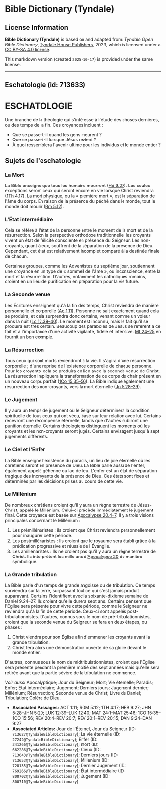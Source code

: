 # Bible Dictionary (Tyndale)

## License Information

**Bible Dictionary (Tyndale)** is based on and adapted from: _Tyndale Open Bible Dictionary_, [Tyndale House Publishers](https://tyndaleopenresources.com/), 2023, which is licensed under a [CC BY-SA 4.0 license](https://creativecommons.org/licenses/by-sa/4.0/legalcode.en).

This markdown version (created `2025-10-17`) is provided under the same license.



--------------------------------

## Eschatologie (id: 713633)

ESCHATOLOGIE
============

Une branche de la théologie qui s'intéresse à l'étude des choses dernières, ou des temps de la fin. Ces croyances incluent :

* Que se passe\-t\-il quand les gens meurent ?
* Que se passe\-t\-il lorsque Jésus revient ?
* À quoi ressemblera l'avenir ultime pour les individus et le monde entier ?

Sujets de l'eschatologie
------------------------

### La Mort

La Bible enseigne que tous les humains mourront ([Hé 9\.27](https://ref.ly/Heb9:27)). Les seules exceptions seront ceux qui seront encore en vie lorsque Christ reviendra ([1Th 4\.17](https://ref.ly/1Thess4:17)). La mort physique, ou la « première mort », est la séparation de l'âme du corps. En raison de la présence du péché dans le monde, tout le monde doit mourir ([Rm 5\.12](https://ref.ly/Rom5:12)).

### L'État intermédiaire

Cela se réfère à l'état de la personne entre le moment de la mort et de la résurrection. Selon la perspective orthodoxe traditionnelle, les croyants vivent un état de félicité consciente en présence du Seigneur. Les non\-croyants, quant à eux, souffrent de la séparation de la présence de Dieu. Cependant, cet état est relativement incomplet comparé à la destinée finale de chacun.

Certaines groupes, comme les Adventistes du septième jour, soutiennent une croyance en un type de « sommeil de l'âme », ou inconscience, entre la mort et la résurrection. D'autres, notamment les catholiques romains, croient en un lieu de purification en préparation pour la vie future.

### La Seconde venue

Les Écritures enseignent qu'à la fin des temps, Christ reviendra de manière personnelle et corporelle ([Ac 1\.11](https://ref.ly/Acts1:11)). Personne ne sait exactement quand cela se produira, et cela surprendra donc certains, venant comme un voleur dans la nuit ([Lc 12\.39–40](https://ref.ly/Luke12:39-Luke12:40)). Le moment est inconnu, mais le fait qu'il se produira est très certain. Beaucoup des paraboles de Jésus se réfèrent à ce fait et à l'importance d'une activité vigilante, fidèle et intensive. [Mt 24–25](https://ref.ly/Matt24:1-Matt25:46) en fournit un bon exemple.

### La Résurrection

Tous ceux qui sont morts reviendront à la vie. Il s'agira d'une résurrection corporelle ; d'une reprise de l'existence corporelle de chaque personne. Pour les croyants, cela se produira en lien avec la seconde venue de Christ. La résurrection impliquera la transformation de ce corps de chair présent en un nouveau corps parfait ([1Co 15\.35–56](https://ref.ly/1Cor15:35-1Cor15:56)). La Bible indique également une résurrection des non\-croyants, vers la mort éternelle ([Jn 5\.28–29](https://ref.ly/John5:28-John5:29)).

### Le Jugement

Il y aura un temps de jugement où le Seigneur déterminera la condition spirituelle de tous ceux qui ont vécu, basé sur leur relation avec lui. Certains recevront une récompense éternelle, tandis que d'autres subiront une punition éternelle. Certains théologiens distinguent les moments où les croyants et les non\-croyants seront jugés. Certains envisagent jusqu'à sept jugements différents.

### Le Ciel et l'Enfer

La Bible enseigne l'existence du paradis, un lieu de joie éternelle où les chrétiens seront en présence de Dieu. La Bible parle aussi de l'enfer, également appelé géhenne ou lac de feu. L'enfer est un état de séparation tragique des incroyants de la présence de Dieu. Ces états sont fixes et déterminés par les décisions prises au cours de cette vie.

### Le Millénium

De nombreux chrétiens croient qu'il y aura un règne terrestre de Jésus\-Christ, appelé le Millénium. Celui\-ci précède immédiatement le jugement final. Cette croyance est basée sur [Apocalypse 20\.4–7](https://ref.ly/Rev20:4-Rev20:7). Il y a trois visions principales concernant le Millénium :

1. Les prémillénaristes : ils croient que Christ reviendra personnellement pour inaugurer cette période.
2. Les postmillénaristes : Ils croient que le royaume sera établi grâce à la prédication progressive et réussie de l'Évangile.
3. Les amillénaristes : Ils ne croient pas qu'il y aura un règne terrestre de Christ. Ils interprètent les mille ans d'[Apocalypse 20](https://ref.ly/Rev20:1-Rev20:15) de manière symbolique.

### La Grande tribulation

La Bible parle d'un temps de grande angoisse ou de tribulation. Ce temps surviendra sur la terre, surpassant tout ce qui s'est jamais produit auparavant. Certains l'identifient avec la soixante\-dixième semaine de [Daniel 9\.24–27\.](https://ref.ly/Dan9:24-Dan9:27) Ils croient qu'elle durera sept ans. Certains pensent que l'Église sera présente pour vivre cette période, comme le Seigneur ne reviendra qu'à la fin de cette période. Ceux\-ci sont appelés post\-tribulationnistes. D'autres, connus sous le nom de pré\-tribulationnistes, croient que la seconde venue du Seigneur se fera en deux étapes, ou phases :

1. Christ viendra pour son Église afin d'emmener les croyants avant la grande tribulation.
2. Christ fera alors une démonstration ouverte de sa gloire devant le monde entier.

D'autres, connus sous le nom de midtribulationnistes, croient que l'Église sera présente pendant la première moitié des sept années mais qu'elle sera retirée avant que la partie sévère de la tribulation ne commence.

*Voir aussi* Apocalyptique; Jour du Seigneur; Mort; Vie éternelle; Paradis; Enfer; État intermédiaire; Jugement; Derniers jours; Jugement dernier; Millénium; Résurrection; Seconde venue de Christ; Livre de Daniel; Tribulation; Colère de Dieu.

* **Associated Passages:** ACT 1:11; ROM 5:12; 1TH 4:17; HEB 9:27; JHN 5:28–JHN 5:29; LUK 12:39–LUK 12:40; MAT 24:1–MAT 25:46; 1CO 15:35–1CO 15:56; REV 20:4–REV 20:7; REV 20:1–REV 20:15; DAN 9:24–DAN 9:27
* **Associated Articles:** Jour de l'Éternel, Jour du Seigneur (ID: `713627@TyndaleBibleDictionary`); La vie éternelle (ID: `27242@TyndaleBibleDictionary`); Enfer (ID: `341266@TyndaleBibleDictionary`); mort (ID: `662286@TyndaleBibleDictionary`); Cieux (ID: `713643@TyndaleBibleDictionary`); Derniers jours (ID: `713653@TyndaleBibleDictionary`); Millenium (ID: `728135@TyndaleBibleDictionary`); Dernier Jugement (ID: `769266@TyndaleBibleDictionary`); État intermédiaire (ID: `800702@TyndaleBibleDictionary`); Jugement (ID: `800710@TyndaleBibleDictionary`)

